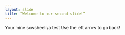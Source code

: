 ```yaml
---
layout: slide
title: “Welcome to our second slide!”
---
```

Your mine sowsheeliya test
Use the left arrow to go back!
